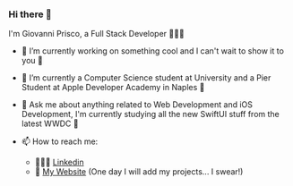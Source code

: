 ### Hi there 👋

I'm Giovanni Prisco, a Full Stack Developer 👨🏻‍💻

- 🔭 I’m currently working on something cool and I can't wait to show it to you 🤩

- 🌱 I’m currently a Computer Science student at University and a Pier Student at Apple Developer Academy in Naples 🍎

- 💬 Ask me about anything related to Web Development and iOS Development, I'm currently studying all the new SwiftUI stuff from the latest WWDC 🚀

- 📫 How to reach me: 
  - 👨🏻‍💻 [Linkedin](https://www.linkedin.com/in/priscogiovanni/)
  - 🚀 [My Website](https://gprisco.github.io/portfolio/#/) (One day I will add my projects... I swear!)
